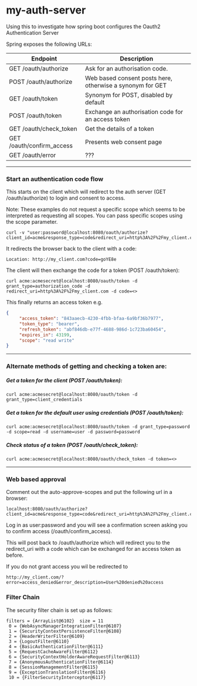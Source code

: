 # my-auth-server

Using this to investigate how spring boot configures the Oauth2 Authentication Server

Spring exposes the following URLs:

| Endpoint                  | Description                                               |
| ------------------------- | --------------------------------------------------------- |
| GET /oauth/authorize      | Ask for an authorisation code.                            |
| POST /oauth/authorize     | Web based consent posts here, otherwise a synonym for GET |
| GET /oauth/token          | Synonym for POST, disabled by default                     |
| POST /oauth/token         | Exchange an authorisation code for an access token        |
| GET /oauth/check_token    | Get the details of a token                                |
| GET /oauth/confirm_access | Presents web consent page                                 |
| GET /oauth/error          | ???                                                       |

---

### Start an authentication code flow 

This starts on the client which will redirect to the auth server (GET /oauth/authorize) to login and consent to access.
 
Note: These examples do not request a specific scope which seems to be interpreted as requesting all scopes.
You can pass specific scopes using the scope parameter.

```
curl -v "user:password@localhost:8080/oauth/authorize?client_id=acme&response_type=code&redirect_uri=http%3A%2F%2Fmy_client.com"
```

It redirects the browser back to the client with a code:

```
Location: http://my_client.com?code=goYE8e
```

The client will then exchange the code for a token (POST /oauth/token):

```
curl acme:acmesecret@localhost:8080/oauth/token -d grant_type=authorization_code -d redirect_uri=http%3A%2F%2Fmy_client.com -d code=<>
```

This finally returns an access token e.g.

```json
{
     "access_token": "843aaecb-4230-4fbb-bfaa-6a9bf36b7977",
     "token_type": "bearer",
     "refresh_token": "abf846db-e77f-4688-986d-1c723ba60454",
     "expires_in": 43199,
     "scope": "read write"
}
 ```

---

### Alternate methods of getting and checking a token are:

##### Get a token for the client (POST /oauth/token):

```
curl acme:acmesecret@localhost:8080/oauth/token -d grant_type=client_credentials
```


##### Get a token for the default user using credentials (POST /oauth/token):

```
curl acme:acmesecret@localhost:8080/oauth/token -d grant_type=password -d scope=read -d username=user -d password=password
```

##### Check status of a token (POST /oauth/check_token):

```
curl acme:acmesecret@localhost:8080/oauth/check_token -d token=<>
```

---

### Web based approval

Comment out the auto-approve-scopes and put the following url in a browser:

```
localhost:8080/oauth/authorize?client_id=acme&response_type=code&redirect_uri=http%3A%2F%2Fmy_client.com&scope=read
```

Log in as user:password and you will see a confirmation screen asking you to confirm access (/oauth/confirm_access).

This will post back to /oauth/authorize which will redirect you to the redirect_uri with a code which can be exchanged for an access token as before.

If you do not grant access you wil be redirected to

```
http://my_client.com/?error=access_denied&error_description=User%20denied%20access
```

### Filter Chain

The security filter chain is set up as follows:

```
filters = {ArrayList@6102}  size = 11
 0 = {WebAsyncManagerIntegrationFilter@6107} 
 1 = {SecurityContextPersistenceFilter@6108} 
 2 = {HeaderWriterFilter@6109} 
 3 = {LogoutFilter@6110} 
 4 = {BasicAuthenticationFilter@6111} 
 5 = {RequestCacheAwareFilter@6112} 
 6 = {SecurityContextHolderAwareRequestFilter@6113} 
 7 = {AnonymousAuthenticationFilter@6114} 
 8 = {SessionManagementFilter@6115} 
 9 = {ExceptionTranslationFilter@6116} 
 10 = {FilterSecurityInterceptor@6117} 
``` 

